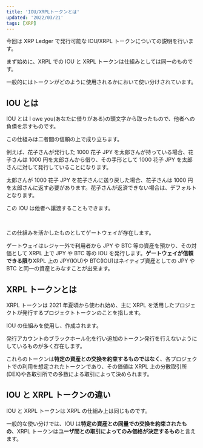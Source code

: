 ```yaml
---
title: 'IOU/XRPLトークンとは'
updated: '2022/03/21'
tags: [XRP]
---
```


今回は XRP Ledger で発行可能な IOU/XRPL トークンについての説明を行います。

まず始めに、XRPL での IOU と XRPL トークンは仕組みとしては同一のものです。

一般的にはトークンがどのように使用されるかにおいて使い分けされています。

## IOU とは

IOU とは I owe you(あなたに借りがある)の頭文字から取ったもので、他者への負債を示すものです。

この仕組みは二者間の信頼の上で成り立ちます。

例えば、花子さんが発行した 1000 花子 JPY を太郎さんが持っている場合、花子さんは 1000 円を太郎さんから借り、その手形として 1000 花子 JPY を太郎さんに対して発行していることになります。

太郎さんが 1000 花子 JPY を花子さんに送り戻した場合、花子さんは 1000 円を太郎さんに返す必要があります。花子さんが返済できない場合は、デフォルトとなります。

この IOU は他者へ譲渡することもできます。

<br/>

この仕組みを活かしたものとしてゲートウェイが存在します。

ゲートウェイはレジャー外で利用者から JPY や BTC 等の資産を預かり、その対価として XRPL 上で JPY や BTC 等の IOU を発行します。**ゲートウェイが信頼できる限り**XRPL 上の JPY(IOU)や BTC(IOU)はネイティブ資産としての JPY や BTC と同一の資産とみなすことが出来ます。

## XRPL トークンとは

XRPL トークンは 2021 年夏頃から使われ始め、主に XRPL を活用したプロジェクトが発行するプロジェクトトークンのことを指します。

IOU の仕組みを使用し、作成されます。

発行アカウントのブラックホール化を行い追加のトークン発行を行えないようにしているものが多く存在します。

これらのトークンは**特定の資産との交換を約束するものではなく**、各プロジェクトでの利用を想定されたトークンであり、その価値は XRPL 上の分散取引所(DEX)や各取引所での多数による取引によって決められます。

## IOU と XRPL トークンの違い

IOU と XRPL トークンは XRPL の仕組み上は同じものです。

一般的な使い分けでは、IOU は**特定の資産との同量での交換を約束されたもの**、XRPL トークンは**ユーザ間との取引によってのみ価格が決定するもの**と言えます。
